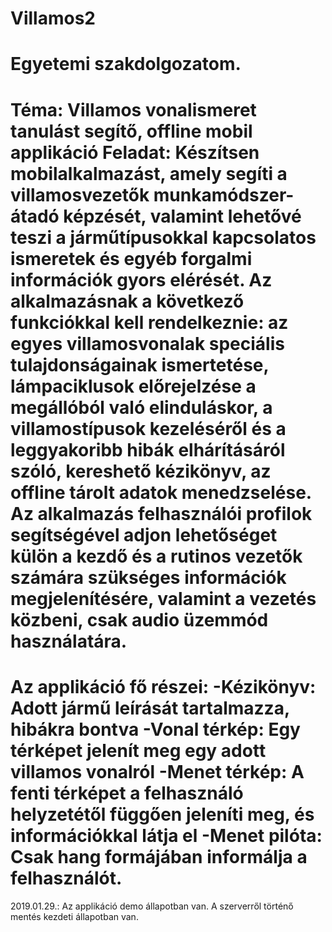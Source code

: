 # Villamos2
Egyetemi szakdolgozatom. 
=====================================================================

Téma: Villamos vonalismeret tanulást segítő, offline mobil applikáció
Feladat:
Készítsen mobilalkalmazást, amely segíti a villamosvezetők munkamódszer-átadó képzését, valamint lehetővé teszi a járműtípusokkal
kapcsolatos ismeretek és egyéb forgalmi információk gyors elérését. Az alkalmazásnak a következő funkciókkal kell rendelkeznie:
az egyes villamosvonalak speciális tulajdonságainak ismertetése, lámpaciklusok előrejelzése a megállóból való elinduláskor,
a villamostípusok kezeléséről és a leggyakoribb hibák elhárításáról szóló, kereshető kézikönyv, az offline tárolt adatok menedzselése.
Az alkalmazás felhasználói profilok segítségével adjon lehetőséget külön a kezdő és a rutinos vezetők számára szükséges információk megjelenítésére,
valamint a vezetés közbeni, csak audio üzemmód használatára.
======================================================================
Az applikáció fő részei:
-Kézikönyv: Adott jármű leírását tartalmazza, hibákra bontva
-Vonal térkép: Egy térképet jelenít meg egy adott villamos vonalról
-Menet térkép: A fenti térképet a felhasználó helyzetétől függően jeleníti meg, és információkkal látja el
-Menet pilóta: Csak hang formájában informálja a felhasználót.
======================================================================
2019.01.29.: Az applikáció demo állapotban van. A szerverről történő mentés kezdeti állapotban van.

